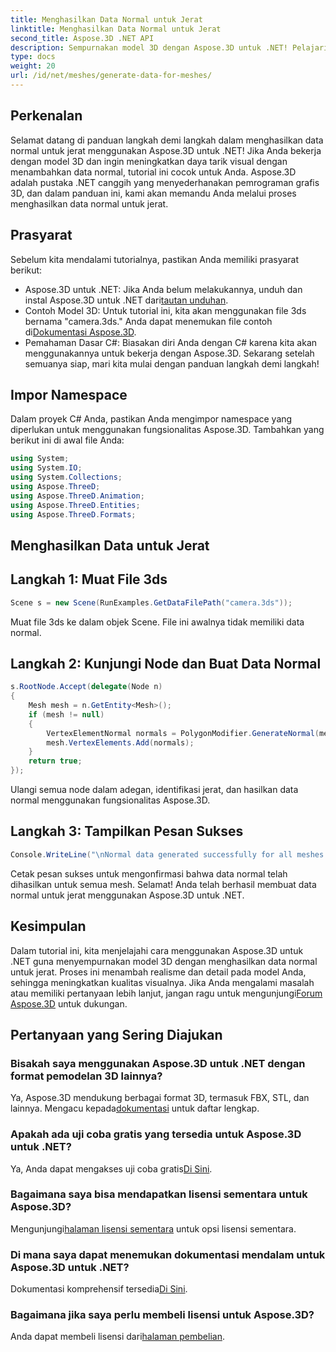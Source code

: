 ```yaml
---
title: Menghasilkan Data Normal untuk Jerat
linktitle: Menghasilkan Data Normal untuk Jerat
second_title: Aspose.3D .NET API
description: Sempurnakan model 3D dengan Aspose.3D untuk .NET! Pelajari cara menghasilkan data normal untuk mesh dalam panduan langkah demi langkah ini. Realisme bertemu dengan kesederhanaan.
type: docs
weight: 20
url: /id/net/meshes/generate-data-for-meshes/
---
```

## Perkenalan
Selamat datang di panduan langkah demi langkah dalam menghasilkan data normal untuk jerat menggunakan Aspose.3D untuk .NET! Jika Anda bekerja dengan model 3D dan ingin meningkatkan daya tarik visual dengan menambahkan data normal, tutorial ini cocok untuk Anda. Aspose.3D adalah pustaka .NET canggih yang menyederhanakan pemrograman grafis 3D, dan dalam panduan ini, kami akan memandu Anda melalui proses menghasilkan data normal untuk jerat.
## Prasyarat
Sebelum kita mendalami tutorialnya, pastikan Anda memiliki prasyarat berikut:
-  Aspose.3D untuk .NET: Jika Anda belum melakukannya, unduh dan instal Aspose.3D untuk .NET dari[tautan unduhan](https://releases.aspose.com/3d/net/).
-  Contoh Model 3D: Untuk tutorial ini, kita akan menggunakan file 3ds bernama "camera.3ds." Anda dapat menemukan file contoh di[Dokumentasi Aspose.3D](https://reference.aspose.com/3d/net/).
- Pemahaman Dasar C#: Biasakan diri Anda dengan C# karena kita akan menggunakannya untuk bekerja dengan Aspose.3D.
Sekarang setelah semuanya siap, mari kita mulai dengan panduan langkah demi langkah!
## Impor Namespace
Dalam proyek C# Anda, pastikan Anda mengimpor namespace yang diperlukan untuk menggunakan fungsionalitas Aspose.3D. Tambahkan yang berikut ini di awal file Anda:
```csharp
using System;
using System.IO;
using System.Collections;
using Aspose.ThreeD;
using Aspose.ThreeD.Animation;
using Aspose.ThreeD.Entities;
using Aspose.ThreeD.Formats;
```
## Menghasilkan Data untuk Jerat
## Langkah 1: Muat File 3ds
```csharp
Scene s = new Scene(RunExamples.GetDataFilePath("camera.3ds"));
```
Muat file 3ds ke dalam objek Scene. File ini awalnya tidak memiliki data normal.
## Langkah 2: Kunjungi Node dan Buat Data Normal
```csharp
s.RootNode.Accept(delegate(Node n)
{
    Mesh mesh = n.GetEntity<Mesh>();
    if (mesh != null)
    {
        VertexElementNormal normals = PolygonModifier.GenerateNormal(mesh);
        mesh.VertexElements.Add(normals);
    }
    return true;
});
```
Ulangi semua node dalam adegan, identifikasi jerat, dan hasilkan data normal menggunakan fungsionalitas Aspose.3D.
## Langkah 3: Tampilkan Pesan Sukses
```csharp
Console.WriteLine("\nNormal data generated successfully for all meshes.");
```
Cetak pesan sukses untuk mengonfirmasi bahwa data normal telah dihasilkan untuk semua mesh.
Selamat! Anda telah berhasil membuat data normal untuk jerat menggunakan Aspose.3D untuk .NET.
## Kesimpulan
Dalam tutorial ini, kita menjelajahi cara menggunakan Aspose.3D untuk .NET guna menyempurnakan model 3D dengan menghasilkan data normal untuk jerat. Proses ini menambah realisme dan detail pada model Anda, sehingga meningkatkan kualitas visualnya.
 Jika Anda mengalami masalah atau memiliki pertanyaan lebih lanjut, jangan ragu untuk mengunjungi[Forum Aspose.3D](https://forum.aspose.com/c/3d/18) untuk dukungan.
## Pertanyaan yang Sering Diajukan
### Bisakah saya menggunakan Aspose.3D untuk .NET dengan format pemodelan 3D lainnya?
Ya, Aspose.3D mendukung berbagai format 3D, termasuk FBX, STL, dan lainnya. Mengacu kepada[dokumentasi](https://reference.aspose.com/3d/net/) untuk daftar lengkap.
### Apakah ada uji coba gratis yang tersedia untuk Aspose.3D untuk .NET?
 Ya, Anda dapat mengakses uji coba gratis[Di Sini](https://releases.aspose.com/).
### Bagaimana saya bisa mendapatkan lisensi sementara untuk Aspose.3D?
 Mengunjungi[halaman lisensi sementara](https://purchase.aspose.com/temporary-license/) untuk opsi lisensi sementara.
### Di mana saya dapat menemukan dokumentasi mendalam untuk Aspose.3D untuk .NET?
 Dokumentasi komprehensif tersedia[Di Sini](https://reference.aspose.com/3d/net/).
### Bagaimana jika saya perlu membeli lisensi untuk Aspose.3D?
 Anda dapat membeli lisensi dari[halaman pembelian](https://purchase.aspose.com/buy).